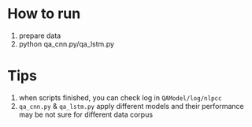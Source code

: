 # How to run

1. prepare data
2. python qa_cnn.py/qa_lstm.py

# Tips

1. when scripts finished, you can check log in `QAModel/log/nlpcc`
2. `qa_cnn.py` & `qa_lstm.py` apply different models and their performance may be not sure for different data corpus